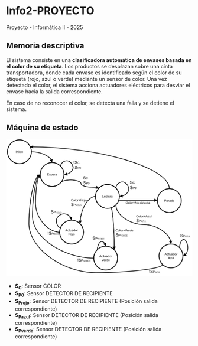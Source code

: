 # Info2-PROYECTO
Proyecto - Informática II - 2025
## Memoria descriptiva

El sistema consiste en una __clasificadora automática de envases basada en el color de su etiqueta__. Los productos se desplazan sobre una cinta transportadora, donde cada envase es identificado según el color de su etiqueta (rojo, azul o verde) mediante un sensor de color. Una vez detectado el color, el sistema acciona actuadores eléctricos para desviar el envase hacia la salida correspondiente. 

En caso de no reconocer el color, se detecta una falla y se detiene el sistema. 

 ## Máquina de estado 
![alt text](https://github.com/martina-di-scala/Info2-PROYECTO/blob/main/Recursos/Maquina%20de%20Estado.png)


- __S<sub>C</sub>__: Sensor COLOR
 - __S<sub>P0</sub>__: Sensor DETECTOR DE RECIPIENTE 
 - __S<sub>Projo</sub>__: Sensor DETECTOR DE RECIPIENTE (Posición salida correspondiente)
 - __S<sub>Pazul</sub>__: Sensor DETECTOR DE RECIPIENTE (Posición salida correspondiente)
 - __S<sub>Pverde</sub>__: Sensor DETECTOR DE RECIPIENTE (Posición salida correspondiente)
